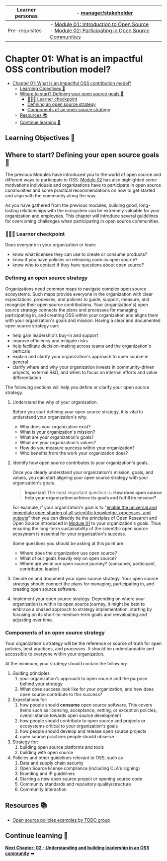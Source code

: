 | Learner personas | - [manager/stakeholder](../README.md#managerstakeholder-)                                                                                               |
| ---------------- | ------------------------------------------------------------------------------------------------------------------------------------------------------- |
| Pre-requisites   | - [Module 01: Introduction to Open Source](../01-intro-to-os/) <br>- [Module 02: Participating in Open Source Communities](../02-participating-in-oss/) |

# Chapter 01: What is an impactful OSS contribution model?

- [Chapter 01: What is an impactful OSS contribution model?](#chapter-01-what-is-an-impactful-oss-contribution-model)
  - [Learning Objectives 🧠](#learning-objectives-)
  - [Where to start? Defining your open source goals 🎯](#where-to-start-defining-your-open-source-goals-)
    - [🙋🏽‍♀️ Learner checkpoint](#️-learner-checkpoint)
    - [Defining an open source strategy](#defining-an-open-source-strategy)
    - [Components of an open source strategy](#components-of-an-open-source-strategy)
  - [Resources 📚](#resources-)
  - [Continue learning 🚥](#continue-learning-)

## Learning Objectives 🧠

<!-- TODO -->

## Where to start? Defining your open source goals 🎯

The previous Modules have introduced you to the world of open source and different ways to participate in OSS. [Module 02](../02-participating-in-oss/README.md) has also highlighted some motivations individuals and organizations have to participate in open source communities and some practical recommendations on how to get started and align with the community along the way.

As you have gathered from the previous modules, building good, long-lasting relationships with the ecosystem can be extremely valuable for your organization and employees. This chapter will introduce several guidelines for overcoming challenges when participating in open source communities.

### 🙋🏽‍♀️ Learner checkpoint

Does everyone in your organization or team:

- know what licenses they can use to create or consume products?
- know if you have policies on releasing code as open source?
- know who to contact if they have questions about open source?

### Defining an open source strategy

Organizations need common maps to navigate complex open source ecosystems. Such maps provide everyone in the organization with clear expectations, processes, and policies to guide, support, measure, and recognize their open source contributions.
Your (organization's) open source strategy connects the plans and processes for managing, participating in, and creating OSS within your organization and aligns them with your organization's goals and mission.
Having a clear and documented open source strategy can:

- help gain leadership's buy-in and support
- improve efficiency and mitigate risks
- help facilitate decision-making across teams and the organization's verticals
- explain and clarify your organization's approach to open source in general
- clarify where and why your organization invests in community-driven projects, external R&D, and when to focus on internal efforts and value differentiation

The following sections will help you define or clarify your open source strategy.

1. Understand the why of your organization.

   Before you start defining your open source strategy, it is vital to understand your organization's why.

   - Why does your organization exist?
   - What is your organization's mission?
   - What are your organization's goals?
   - What are your organization's values?
   - How do you measure success within your organization?
   - Who benefits from the work your organization does?

2. Identify how open source contributes to your organization's goals.

   Once you clearly understand your organization's mission, goals, and values, you can start aligning your open source strategy with your organization's goals.

   > **Important**
   > The most important question is: **How does open source help your organization achieve its goals and fulfill its mission?**

   For example, if your organization's goal is to "[enable the universal and immediate open sharing of all scientific knowledge, processes, and outputs](https://chanzuckerberg.com/science/programs-resources/open-science/)" then you can directly tie the principles of Open Research and Open Source introduced in [Module 01](../01-intro-to-os/README.md) to your organization's goals. Thus ensuring the long-term sustainability of the scientific open source ecosystem is essential for your organization's success.

   Some questions you should be asking at this point are:

   - Where does the organization use open source?
   - What of our goals heavily rely on open source?
   - Where are we in our open source journey? (consumer, participant, contributor, leader)

3. Decide on and document your open source strategy.
   Your open source strategy should connect the plans for managing, participating in, and creating open source software.

4. Implement your open source strategy.
   Depending on where your organization is within its open source journey, it might be best to embrace a phased approach to strategy implementation, starting by focusing on its short-to-medium-term goals and reevaluating and adjusting over time.

### Components of an open source strategy

Your organization's strategy will be the reference or source of truth for open policies, best practices, and processes. It should be understandable and accessible to everyone within your organization.

At the minimum, your strategy should contain the following:

1. Guiding principles
   1. your organization's approach to open source and the purpose behind your strategy
   2. What does success look like for your organization, and how does open source contribute to this success?
2. Expectations for:
   1. how people should **consume** open source software. This covers items such as licensing, acceptance, vetting, or exception policies, overall stance towards open source development
   2. how people should contribute to open source and projects or ecosystems critical to your organization's goals
   3. how people should develop and release open source projects
   4. open source practices people should observe
3. Strategy for:
   1. building open source platforms and tools
   2. building with open source
4. Policies and other guidelines relevant to OSS, such as
   1. Data and supply chain security
   2. Open Source license compliance (including CLA's signing)
   3. Branding and IP guidelines
   4. Starting a new open source project or opening source code
   5. Community standards and repository quality/structure
   6. Community interaction

## Resources 📚

- [Open source policies examples by TODO group](https://github.com/todogroup/policies)

## Continue learning 🚥

**[Next Chapter: 02 - Understanding and building leadership in an OSS community](./02-building-oss-leadership.md)** ➡️
